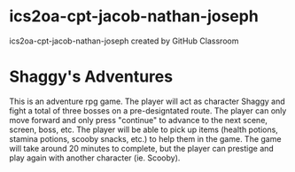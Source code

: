# ics2oa-cpt-jacob-nathan-joseph
ics2oa-cpt-jacob-nathan-joseph created by GitHub Classroom

# Shaggy's Adventures
This is an adventure rpg game. The player will act as character Shaggy and fight a total of three bosses on a pre-designtated route. The player can only move forward and only press "continue" to advance to the next scene, screen, boss, etc. The player will be able to pick up items (health potions, stamina potions, scooby snacks, etc.) to help them in the game. The game will take around 20 minutes to complete, but the player can prestige and play again with another character (ie. Scooby).
